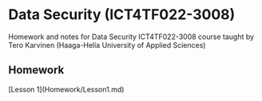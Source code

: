 # Data Security (ICT4TF022-3008)
Homework and notes for Data Security ICT4TF022-3008 course taught by Tero Karvinen (Haaga-Helia University of Applied Sciences)

<h2>Homework</h2>
[Lesson 1](Homework/Lesson1.md)

